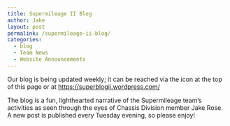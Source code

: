```yaml
---
title: Supermileage II Blog
author: Jake
layout: post
permalink: /supermileage-ii-blog/
categories:
  - blog
  - Team News
  - Website Announcements
---
```

Our blog is being updated weekly; it can be reached via the icon at the top of this page or at <https://superblogii.wordpress.com/>

The blog is a fun, lighthearted narrative of the Supermileage team&#8217;s activities as seen through the eyes of Chassis Division member Jake Rose. A new post is published every Tuesday evening, so please enjoy!